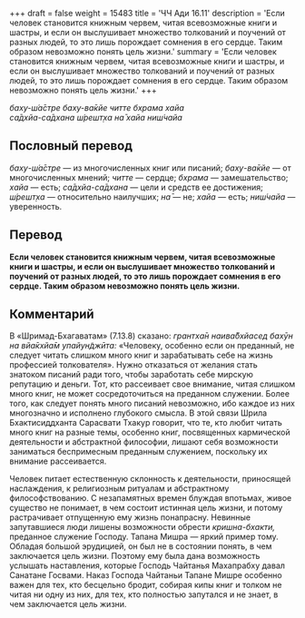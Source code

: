 +++
draft = false
weight = 15483
title = 'ЧЧ Ади 16.11'
description = 'Если человек становится книжным червем, читая всевозможные книги и шастры, и если он выслушивает множество толкований и поучений от разных людей, то это лишь порождает сомнения в его сердце. Таким образом невозможно понять цель жизни.'
summary = 'Если человек становится книжным червем, читая всевозможные книги и шастры, и если он выслушивает множество толкований и поучений от разных людей, то это лишь порождает сомнения в его сердце. Таким образом невозможно понять цель жизни.'
+++

_баху-ш́а̄стре баху-ва̄кйе читте бхрама хайа  
са̄дхйа-са̄дхана ш́решт̣ха на̄ хайа ниш́чайа_

## Пословный перевод

_баху_\-_ш́а̄стре_ — из многочисленных книг или писаний; _баху_\-_ва̄кйе_ — от многочисленных мнений; _читте_ — сердце; _бхрама_ — замешательство; _хайа_ — есть; _са̄дхйа_\-_са̄дхана_ — цели и средств ее достижения; _ш́решт̣ха_ — относительно наилучших; _на̄_ — не; _хайа_ — есть; _ниш́чайа_ — уверенность.

## Перевод

**Если человек становится книжным червем, читая всевозможные книги и шастры, и если он выслушивает множество толкований и поучений от разных людей, то это лишь порождает сомнения в его сердце. Таким образом невозможно понять цель жизни.**

## Комментарий

В «Шримад-Бхагаватам» (7.13.8) сказано: _грантха̄н наива̄бхйасед бахӯн на вйа̄кхйа̄м упайун̃джӣта:_ «Человеку, особенно если он преданный, не следует читать слишком много книг и зарабатывать себе на жизнь профессией толкователя». Нужно отказаться от желания стать знатоком писаний ради того, чтобы заработать себе мирскую репутацию и деньги. Тот, кто рассеивает свое внимание, читая слишком много книг, не может сосредоточиться на преданном служении. Более того, как следует понять много писаний невозможно, ибо каждое из них многозначно и исполнено глубокого смысла. В этой связи Шрила Бхактисиддханта Сарасвати Тхакур говорит, что те, кто любит читать много книг на разные темы, особенно книг, посвященных кармической деятельности и абстрактной философии, лишают себя возможности заниматься беспримесным преданным служением, поскольку их внимание рассеивается.

Человек питает естественную склонность к деятельности, приносящей наслаждения, к религиозным ритуалам и абстрактному философствованию. С незапамятных времен блуждая впотьмах, живое существо не понимает, в чем состоит истинная цель жизни, и потому растрачивает отпущенную ему жизнь понапрасну. Невинные запутавшиеся люди лишены возможности обрести _кришна-бхакти,_ преданное служение Господу. Тапана Мишра — яркий пример тому. Обладая большой эрудицией, он был не в состоянии понять, в чем заключается цель жизни. Поэтому ему была дана возможность услышать наставления, которые Господь Чайтанья Махапрабху давал Санатане Госвами. Наказ Господа Чайтаньи Тапане Мишре особенно важен для тех, кто бесцельно бродит, собирая кипы книг и толком не читая ни одну из них, для тех, кто полностью запутался и не знает, в чем заключается цель жизни.
